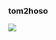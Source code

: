 ### tom2hoso

<img src="https://api.accredible.com/v1/frontend/credential_website_embed_image/certificate/28552820">


